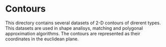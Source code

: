 Contours
========================================================================

This directory contains several datasets of 2-D contours of direrent types.
This datasets are used in shape analisys, matching and polygonal 
approximation algorithms. The contours are represented as their coordinates
in the euclidean plane.
